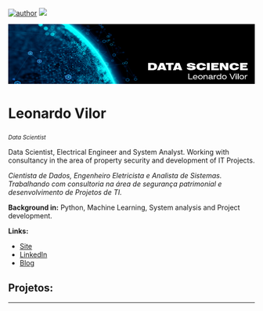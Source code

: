 [![author](https://img.shields.io/badge/author-leovilor-red.svg)](https://www.linkedin.com/in/leovilor)
[![](https://img.shields.io/badge/python-3.7+-blue.svg)](https://www.python.org/downloads/release/python-365/)

<p align="center">
  <img src="banner_portfolioDS.png" >
</p>

# Leonardo Vilor
<sub>*Data Scientist*</sub>

Data Scientist, Electrical Engineer and System Analyst. Working with consultancy in the area of property security and development of IT Projects.

*Cientista de Dados, Engenheiro Eletricista e Analista de Sistemas. Trabalhando com consultoria na área de segurança patrimonial e desenvolvimento de Projetos de TI.*

**Background in:** Python, Machine Learning, System analysis and Project development.

**Links:**
* [Site](http://projetisistemas.com.br)
* [LinkedIn](https://www.linkedin.com/in/leovilor)
* [Blog](https://medium.com/@leonardovilor)

## Projetos:

---


